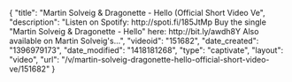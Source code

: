 {
    "title": "Martin Solveig & Dragonette - Hello (Official Short Video Ve",
    "description": "Listen on Spotify: http:\/\/spoti.fi\/185JtMp Buy the single \"Martin Solveig & Dragonette - Hello\" here: http:\/\/bit.ly\/awdh8Y Also available on Martin Solveig's...",
    "videoid": "151682",
    "date_created": "1396979173",
    "date_modified": "1418181268",
    "type": "captivate",
    "layout": "video",
    "url": "\/v\/martin-solveig-dragonette-hello-official-short-video-ve\/151682"
}